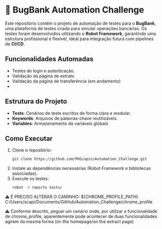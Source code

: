 # 🐞 BugBank Automation Challenge

Este repositório contém o projeto de automação de testes para o **BugBank**, uma plataforma de testes criada para simular operações bancárias. Os testes foram desenvolvidos utilizando o **Robot Framework**, garantindo uma estrutura profissional e flexível, ideal para integração futura com pipelines de **CI/CD**.

## Funcionalidades Automadas

- Testes de login e autenticação.
- Validação da página de extrato
- Validação da página de transferência (em andamento)
- 
## Estrutura do Projeto

- **Tests**: Cenários de teste escritos de forma clara e modular.
- **Keywords**: Arquivos de palavras-chave reutilizáveis.
- **Variables**: Armazenamento de variáveis globais

## Como Executar

1. Clone o repositório:  
   ```bash
   git clone https://github.com/PHScapin/Automation_Challenge.git
   ```
2. Instale as dependências necessárias (Robot Framework e bibliotecas associadas).  
3. Execute os testes:  
   ```bash
   robot -d reports tests/
   ```

⚠️ É PRECISO ALTERAR O CAMINHO: ${CHROME_PROFILE_PATH}    C:/Users/scapi/Documents/GitHub/Automation_Challenge/chrome_profile

⚠️ Conforme descrito, peguei um cenário onde, por utilizar a funcionalidade de chrome_profile, aparentemente pode acontecer de duas funcionalidades agirem da mesma forma (on the homepage/on the extract page)
